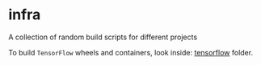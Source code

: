 # infra
A collection of random build scripts for different projects

To build `TensorFlow` wheels and containers, look inside: [tensorflow](/tensorflow) folder.

